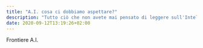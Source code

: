 ```yaml
---
title: "A.I. cosa ci dobbiamo aspettare?"
description: "Tutto ciò che non avete mai pensato di leggere sull'Inteligenza Artificiale lo troverete negli archivi di Google, per il resto trovate qualcosina qui... (da non perdere)."
date: 2020-09-12T13:19:26+02:00
---
```


Frontiere A.I.
